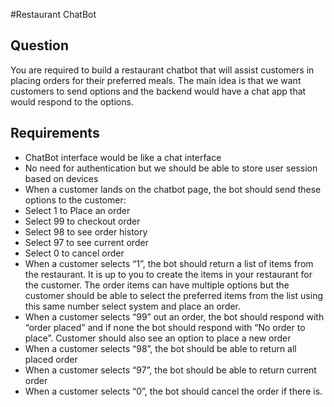#Restaurant ChatBot

## Question
You are required to build a restaurant chatbot that will assist customers in placing orders for their preferred meals. The main idea is that we want customers to send options and the backend would have a chat app that would respond to the options. 

## Requirements
* ChatBot interface would be like a chat interface
* No need for authentication but we should be able to store user session based on devices
* When a customer lands on the chatbot page, the bot should send these options to the customer:
* Select 1 to Place an order
* Select 99 to checkout order
* Select 98 to see order history
* Select 97 to see current order
* Select 0 to cancel order
* When a customer selects “1”, the bot should return a list of items from the restaurant. It is up to you to create the items in your restaurant for the customer. The order items can have multiple options but the customer should be able to select the preferred items from the list using this same number select system and place an order.
* When a customer selects “99” out an order, the bot should respond with “order placed” and if none the bot should respond with “No order to place”. Customer should also see an option to place a new order
* When a customer selects “98”, the bot should be able to return all placed order
* When a customer selects “97”, the bot should be able to return current order
* When a customer selects “0”, the bot should cancel the order if there is.
